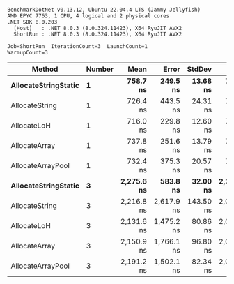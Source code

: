 ```

BenchmarkDotNet v0.13.12, Ubuntu 22.04.4 LTS (Jammy Jellyfish)
AMD EPYC 7763, 1 CPU, 4 logical and 2 physical cores
.NET SDK 8.0.203
  [Host]   : .NET 8.0.3 (8.0.324.11423), X64 RyuJIT AVX2
  ShortRun : .NET 8.0.3 (8.0.324.11423), X64 RyuJIT AVX2

Job=ShortRun  IterationCount=3  LaunchCount=1  
WarmupCount=3  

```
| Method               | Number | Mean       | Error      | StdDev    | Min        | Max        | Gen0   | Gen1   | Allocated |
|--------------------- |------- |-----------:|-----------:|----------:|-----------:|-----------:|-------:|-------:|----------:|
| **AllocateStringStatic** | **1**      |   **758.7 ns** |   **249.5 ns** |  **13.68 ns** |   **746.9 ns** |   **773.7 ns** | **0.0124** | **0.0114** |   **1.02 KB** |
| AllocateString       | 1      |   726.4 ns |   443.5 ns |  24.31 ns |   703.6 ns |   752.0 ns | 0.0124 | 0.0114 |   1.02 KB |
| AllocateLoH          | 1      |   716.0 ns |   229.8 ns |  12.60 ns |   701.8 ns |   725.5 ns | 0.0124 | 0.0114 |   1.02 KB |
| AllocateArray        | 1      |   737.8 ns |   251.6 ns |  13.79 ns |   721.9 ns |   746.5 ns | 0.0124 | 0.0114 |   1.02 KB |
| AllocateArrayPool    | 1      |   732.4 ns |   375.3 ns |  20.57 ns |   709.9 ns |   750.2 ns | 0.0124 | 0.0114 |   1.02 KB |
| **AllocateStringStatic** | **3**      | **2,275.6 ns** |   **583.8 ns** |  **32.00 ns** | **2,242.8 ns** | **2,306.8 ns** | **0.0343** | **0.0305** |   **3.07 KB** |
| AllocateString       | 3      | 2,216.8 ns | 2,617.9 ns | 143.50 ns | 2,060.3 ns | 2,342.2 ns | 0.0343 | 0.0305 |   3.07 KB |
| AllocateLoH          | 3      | 2,131.6 ns | 1,475.2 ns |  80.86 ns | 2,045.8 ns | 2,206.4 ns | 0.0343 | 0.0305 |   3.07 KB |
| AllocateArray        | 3      | 2,150.9 ns | 1,766.1 ns |  96.80 ns | 2,071.1 ns | 2,258.5 ns | 0.0343 | 0.0305 |   3.07 KB |
| AllocateArrayPool    | 3      | 2,191.2 ns | 1,502.1 ns |  82.34 ns | 2,096.2 ns | 2,238.8 ns | 0.0343 | 0.0305 |   3.07 KB |
